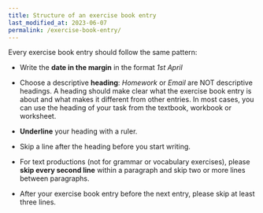 ```yaml
---
title: Structure of an exercise book entry
last_modified_at: 2023-06-07
permalink: /exercise-book-entry/
---
```


Every exercise book entry should follow the same pattern:

- Write the **date in the margin** in the format *1st April*

- Choose a descriptive **heading**: *Homework* or *Email* are NOT descriptive
headings. A heading should make clear what the exercise book entry is about and
what makes it different from other entries. In most cases, you can use the
heading of your task from the textbook, workbook or worksheet.

- **Underline** your heading with a ruler.

- Skip a line after the heading before you start writing.

- For text productions (not for grammar or vocabulary exercises), please **skip
every second line** within a paragraph and skip two or more lines between
paragraphs.

- After your exercise book entry before the next entry, please skip at least
three lines.
